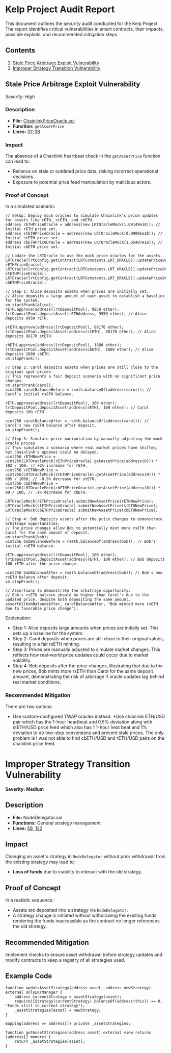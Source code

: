 # Kelp Project Audit Report

This document outlines the security audit conducted for the Kelp Project. The report identifies critical vulnerabilities in smart contracts, their impacts, possible exploits, and recommended mitigation steps.

## Contents

1. [Stale Price Arbitrage Exploit Vulnerability](#stale-price-arbitrage-exploit-vulnerability)
2. [Improper Strategy Transition Vulnerability](#improper-strategy-transition-vulnerability)

## Stale Price Arbitrage Exploit Vulnerability

*Severity: High*

### Description

- **File:** [ChainlinkPriceOracle.sol](https://github.com/code-423n4/2023-11-kelp/blob/main/src/oracles/ChainlinkPriceOracle.sol)
- **Function:** `getAssetPrice`
- **Lines:** [37-38](https://github.com/code-423n4/2023-11-kelp/blob/main/src/oracles/ChainlinkPriceOracle.sol#L37-L38)

### Impact

The absence of a Chainlink heartbeat check in the `getAssetPrice` function can lead to:
- Reliance on stale or outdated price data, risking incorrect operational decisions.
- Exposure to potential price feed manipulation by malicious actors.

### Proof of Concept

In a simulated scenario:
```solidity
// Setup: Deploy mock oracles to simulate Chainlink's price updates for assets like rETH, stETH, and cbETH.
address rETHPriceOracle = address(new LRTOracleMock(1.09149e18)); // Initial rETH price set.
address stETHPriceOracle = address(new LRTOracleMock(0.99891e18)); // Initial stETH price set.
address cbETHPriceOracle = address(new LRTOracleMock(1.05407e18)); // Initial cbETH price set.

// Update the LRTOracle to use the mock price oracles for the assets.
LRTOracle(lrtConfig.getContract(LRTConstants.LRT_ORACLE)).updatePriceOracleFor(address(rETH), rETHPriceOracle);
LRTOracle(lrtConfig.getContract(LRTConstants.LRT_ORACLE)).updatePriceOracleFor(address(stETH), stETHPriceOracle);
LRTOracle(lrtConfig.getContract(LRTConstants.LRT_ORACLE)).updatePriceOracleFor(address(cbETH), cbETHPriceOracle);

// Step 1: Alice deposits assets when prices are initially set.
// Alice deposits a large amount of each asset to establish a baseline for the system.
vm.startPrank(alice);
rETH.approve(address(lrtDepositPool), 9950 ether);
lrtDepositPool.depositAsset(rETHAddress, 9950 ether); // Alice deposits 9950 rETH.

stETH.approve(address(lrtDepositPool), 88170 ether);
lrtDepositPool.depositAsset(address(stETH), 88170 ether); // Alice deposits 88170 stETH.

cbETH.approve(address(lrtDepositPool), 1880 ether);
lrtDepositPool.depositAsset(address(cbETH), 1880 ether); // Alice deposits 1880 cbETH.
vm.stopPrank();

// Step 2: Carol deposits assets when prices are still close to the original spot prices.
// This represents a fair deposit scenario with no significant price changes.
vm.startPrank(carol);
uint256 carolBalanceBefore = rseth.balanceOf(address(carol)); // Carol's initial rsETH balance.

rETH.approve(address(lrtDepositPool), 100 ether);
lrtDepositPool.depositAsset(address(rETH), 100 ether); // Carol deposits 100 rETH.

uint256 carolBalanceAfter = rseth.balanceOf(address(carol)); // Carol's new rsETH balance after deposit.
vm.stopPrank();

// Step 3: Simulate price manipulation by manually adjusting the mock oracle prices.
// This simulates a scenario where real market prices have shifted, but Chainlink's updates could be delayed.
uint256 rETHNewPrice = uint256(LRTOracleMock(rETHPriceOracle).getAssetPrice(address(0))) * 102 / 100; // +2% increase for rETH.
uint256 stETHNewPrice = uint256(LRTOracleMock(stETHPriceOracle).getAssetPrice(address(0))) * 995 / 1000; // -0.5% decrease for stETH.
uint256 cbETHNewPrice = uint256(LRTOracleMock(cbETHPriceOracle).getAssetPrice(address(0))) * 99 / 100; // -1% decrease for cbETH.

LRTOracleMock(rETHPriceOracle).submitNewAssetPrice(rETHNewPrice);
LRTOracleMock(stETHPriceOracle).submitNewAssetPrice(stETHNewPrice);
LRTOracleMock(cbETHPriceOracle).submitNewAssetPrice(cbETHNewPrice);

// Step 4: Bob deposits assets after the price changes to demonstrate arbitrage opportunities.
// The price changes allow Bob to potentially mint more rsETH than Carol for the same amount of deposit.
vm.startPrank(bob);
uint256 bobBalanceBefore = rseth.balanceOf(address(bob)); // Bob's initial rsETH balance.

rETH.approve(address(lrtDepositPool), 100 ether);
lrtDepositPool.depositAsset(address(rETH), 100 ether); // Bob deposits 100 rETH after the price change.

uint256 bobBalanceAfter = rseth.balanceOf(address(bob)); // Bob's new rsETH balance after deposit.
vm.stopPrank();

// Assertions to demonstrate the arbitrage opportunity:
// Bob's rsETH balance should be higher than Carol's due to the updated price, despite both depositing the same amount.
assertGt(bobBalanceAfter, carolBalanceAfter, "Bob minted more rsETH due to favorable price change");
```

Explanation:
- Step 1: Alice deposits large amounts when prices are initially set. This sets up a baseline for the system.
- Step 2: Carol deposits when prices are still close to their original values, resulting in a fair rsETH minting.
- Step 3: Prices are manually adjusted to simulate market changes. This reflects how real-world price updates could occur due to market volatility.
- Step 4: Bob deposits after the price changes, illustrating that due to the new prices, Bob mints more rsETH than Carol for the same deposit amount, demonstrating the risk of arbitrage if oracle updates lag behind real market conditions.


### Recommended Mitigation

There are two options:

* Use custom-configured TWAP oracles instead.
*Use chainlink ETH/USD pair which has the 1-hour heartbeat and 0.5% deviation along with stETH/USD price feed which also has 1 1-hour heat beat and 1% deviation to do two-step conversions and prevent stale prices. The only problem is I was not able to find cbETH/USD and rETH/USD pairs on the chainlink price feed.

# Improper Strategy Transition Vulnerability

**Severity: Medium**

## Description

- **File:** NodeDelegator.sol
- **Functions:** General strategy management
- **Lines:** [59](https://github.com/link-to-repo/NodeDelegator.sol#L59), [122](https://github.com/link-to-repo/NodeDelegator.sol#L122)

## Impact

Changing an asset's strategy in `NodeDelegator` without prior withdrawal from the existing strategy may lead to:
- **Loss of funds** due to inability to interact with the old strategy.

## Proof of Concept

In a realistic sequence:
- Assets are deposited into a strategy via `NodeDelegator`.
- A strategy change is initiated without withdrawing the existing funds, rendering the funds inaccessible as the contract no longer references the old strategy.

## Recommended Mitigation

Implement checks to ensure asset withdrawal before strategy updates and modify contracts to keep a registry of all strategies used.

## Example Code

```solidity
function updateAssetStrategy(address asset, address newStrategy) external onlyLRTManager {
    address currentStrategy = assetStrategy(asset);
    require(IStrategy(currentStrategy).balanceOf(address(this)) == 0, "Funds still in current strategy");
    _assetStrategies[asset] = newStrategy;
}

mapping(address => address[]) private _assetStrategies;

function getAssetStrategies(address asset) external view returns (address[] memory) {
    return _assetStrategies[asset];
}

